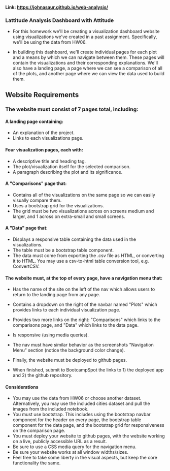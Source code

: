 #### Link: https://johnasaur.github.io/web-analysis/

### Lattitude Analysis Dashboard with Attitude

* For this homework we'll be creating a visualization dashboard website using visualizations we've created in a past assignment. Specifically, we'll be using the data from HW06.

* In building this dashboard, we'll create individual pages for each plot and a means by which we can navigate between them. These pages will contain the visualizations and their corresponding explanations. We'll also have a landing page, a page where we can see a comparison of all of the plots, and another page where we can view the data used to build them.

## Website Requirements
### The website must consist of 7 pages total, including:
#### A landing page containing:
* An explanation of the project.
* Links to each visualizations page.

#### Four visualization pages, each with:
* A descriptive title and heading tag.
* The plot/visualization itself for the selected comparison.
* A paragraph describing the plot and its significance.

#### A "Comparisons" page that:
* Contains all of the visualizations on the same page so we can easily visually compare them.
* Uses a bootstrap grid for the visualizations.
* The grid must be two visualizations across on screens medium and larger, and 1 across on extra-small and small screens.

#### A "Data" page that:
* Displays a responsive table containing the data used in the visualizations.
* The table must be a bootstrap table component.
* The data must come from exporting the .csv file as HTML, or converting it to HTML. You may use a csv-to-html table conversion tool, e.g. ConvertCSV.

#### The website must, at the top of every page, have a navigation menu that:
* Has the name of the site on the left of the nav which allows users to return to the landing page from any page.
* Contains a dropdown on the right of the navbar named "Plots" which provides links to each individual visualization page.
* Provides two more links on the right: "Comparisons" which links to the comparisons page, and "Data" which links to the data page.
* Is responsive (using media queries). 
* The nav must have similar behavior as the screenshots "Navigation Menu" section (notice the background color change).

* Finally, the website must be deployed to github pages.
* When finished, submit to BootcampSpot the links to 1) the deployed app and 2) the github repository.

#### Considerations
* You may use the data from HW06 or choose another dataset. Alternatively, you may use the included cities dataset and pull the images from the included notebook.
* You must use bootstrap. This includes using the bootstrap navbar component for the header on every page, the bootstrap table component for the data page, and the bootstrap grid for responsiveness on the comparison page.
* You must deploy your website to github pages, with the website working on a live, publicly accessible URL as a result.
* Be sure to use a CSS media query for the navigation menu.
* Be sure your website works at all window widths/sizes.
* Feel free to take some liberty in the visual aspects, but keep the core functionality the same.



